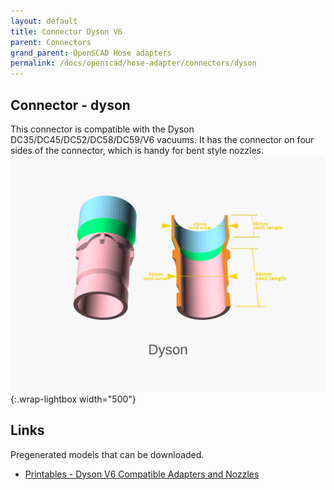```yaml
---
layout: default
title: Connector Dyson V6
parent: Connectors
grand_parent: OpenSCAD Hose adapters
permalink: /docs/openscad/hose-adapter/connectors/dyson
---
```

## Connector - dyson
This connector is compatible with the Dyson DC35/DC45/DC52/DC58/DC59/V6 vacuums. It has the connector on four sides of the connector, which is handy for bent style nozzles.<br>
![dyson](/assets/openscad/hose-adapters/vacuum_hose_adapter-dyson_demo_text.gif){:.wrap-lightbox width="500"}<br>

## Links
Pregenerated models that can be downloaded.
 - [Printables - Dyson V6 Compatible Adapters and Nozzles](https://www.printables.com/model/303766-dyson-v6-hose-attachments-and-nozzles)
